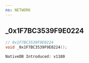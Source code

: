 ```yaml
---
ns: NETWORK
---
```

## _0x1F7BC3539F9E0224

```c
// 0x1F7BC3539F9E0224
void _0x1F7BC3539F9E0224();
```

```
NativeDB Introduced: v1180
```

